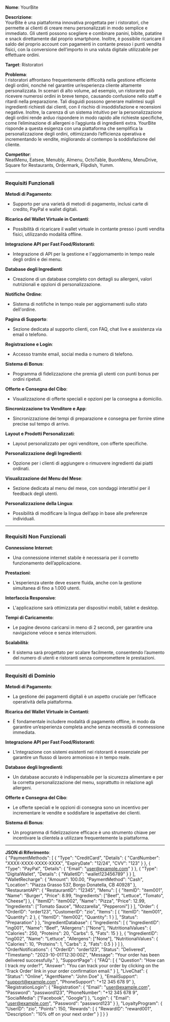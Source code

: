 **Nome**: YourBite

**Descrizione**:  
YourBite è una piattaforma innovativa progettata per i ristoratori, che permette ai clienti di creare menu personalizzati in modo semplice e immediato. Gli utenti possono scegliere e combinare panini, bibite, patatine e snack direttamente dal proprio smartphone. Inoltre, è possibile ricaricare il saldo del proprio account con pagamenti in contante presso i punti vendita fisici, con la conversione dell’importo in una valuta digitale utilizzabile per effettuare ordini.

**Target**: Ristoratori

**Problema**:  
I ristoratori affrontano frequentemente difficoltà nella gestione efficiente degli ordini, nonché nel garantire un’esperienza cliente altamente personalizzata. In scenari di alto volume, ad esempio, un ristorante può ricevere numerosi ordini in breve tempo, causando confusione nello staff e ritardi nella preparazione. Tali disguidi possono generare malintesi sugli ingredienti richiesti dai clienti, con il rischio di insoddisfazione e recensioni negative. Inoltre, la carenza di un sistema intuitivo per la personalizzazione degli ordini rende arduo rispondere in modo rapido alle richieste specifiche, come l’eliminazione di allergeni o l’aggiunta di ingredienti extra. YourBite risponde a questa esigenza con una piattaforma che semplifica la personalizzazione degli ordini, ottimizzando l’efficienza operativa e incrementando le vendite, migliorando al contempo la soddisfazione del cliente.

**Competitor**:  
NeatMenu, Eatsee, Menubly, Almenu, OctoTable, BuonMenu, MenuDrive, Square for Restaurants, Ordermark, Flipdish, Yumm.

---

### **Requisiti Funzionali**

**Metodi di Pagamento**:  
- Supporto per una varietà di metodi di pagamento, inclusi carte di credito, PayPal e wallet digitali.

**Ricarica del Wallet Virtuale in Contanti**:  
- Possibilità di ricaricare il wallet virtuale in contante presso i punti vendita fisici, utilizzando modalità offline.

**Integrazione API per Fast Food/Ristoranti**:  
- Integrazione di API per la gestione e l'aggiornamento in tempo reale degli ordini e dei menu.

**Database degli Ingredienti**:  
- Creazione di un database completo con dettagli su allergeni, valori nutrizionali e opzioni di personalizzazione.

**Notifiche Ordine**:  
- Sistema di notifiche in tempo reale per aggiornamenti sullo stato dell'ordine.

**Pagina di Supporto**:  
- Sezione dedicata al supporto clienti, con FAQ, chat live e assistenza via email o telefono.

**Registrazione e Login**:  
- Accesso tramite email, social media o numero di telefono.

**Sistema di Bonus**:  
- Programma di fidelizzazione che premia gli utenti con punti bonus per ordini ripetuti.

**Offerte e Consegna del Cibo**:  
- Visualizzazione di offerte speciali e opzioni per la consegna a domicilio.

**Sincronizzazione tra Venditore e App**:  
- Sincronizzazione dei tempi di preparazione e consegna per fornire stime precise sul tempo di arrivo.

**Layout e Prodotti Personalizzati**:  
- Layout personalizzato per ogni venditore, con offerte specifiche.

**Personalizzazione degli Ingredienti**:  
- Opzione per i clienti di aggiungere o rimuovere ingredienti dai piatti ordinati.

**Visualizzazione del Menu del Mese**:  
- Sezione dedicata al menu del mese, con sondaggi interattivi per il feedback degli utenti.

**Personalizzazione della Lingua**:  
- Possibilità di modificare la lingua dell’app in base alle preferenze individuali.

---

### **Requisiti Non Funzionali**

**Connessione Internet**:  
- Una connessione internet stabile è necessaria per il corretto funzionamento dell’applicazione.

**Prestazioni**:  
- L’esperienza utente deve essere fluida, anche con la gestione simultanea di fino a 1.000 utenti.

**Interfaccia Responsive**:  
- L'applicazione sarà ottimizzata per dispositivi mobili, tablet e desktop.

**Tempi di Caricamento**:  
- Le pagine devono caricarsi in meno di 2 secondi, per garantire una navigazione veloce e senza interruzioni.

**Scalabilità**:  
- Il sistema sarà progettato per scalare facilmente, consentendo l’aumento del numero di utenti e ristoranti senza compromettere le prestazioni.

---

### **Requisiti di Dominio**

**Metodi di Pagamento**:  
- La gestione dei pagamenti digitali è un aspetto cruciale per l’efficace operatività della piattaforma.

**Ricarica del Wallet Virtuale in Contanti**:  
- È fondamentale includere modalità di pagamento offline, in modo da garantire un’esperienza completa anche senza necessità di connessione immediata.

**Integrazione API per Fast Food/Ristoranti**:  
- L’integrazione con sistemi esistenti nei ristoranti è essenziale per garantire un flusso di lavoro armonioso e in tempo reale.

**Database degli Ingredienti**:  
- Un database accurato è indispensabile per la sicurezza alimentare e per la corretta personalizzazione del menu, soprattutto in relazione agli allergeni.

**Offerte e Consegna del Cibo**:  
- Le offerte speciali e le opzioni di consegna sono un incentivo per incrementare le vendite e soddisfare le aspettative dei clienti.

**Sistema di Bonus**:  
- Un programma di fidelizzazione efficace è uno strumento chiave per incentivare la clientela a utilizzare frequentemente la piattaforma.

---

**JSON di Riferimento**:  
{
  "PaymentMethods": [
    {
      "Type": "CreditCard",
      "Details": {
        "CardNumber": "XXXX-XXXX-XXXX-XXXX",
        "ExpiryDate": "12/24",
        "CVV": "123"
      }
    },
    {
      "Type": "PayPal",
      "Details": {
        "Email": "user@example.com"
      }
    },
    {
      "Type": "DigitalWallet",
      "Details": {
        "WalletID": "wallet123456789"
      }
    }
  ],
  "WalletRecharge": {
    "Amount": 100.00,
    "PaymentMethod": "Cash",
    "Location": "Piazza Grasso 537, Borgo Donatella, CB 40928"
  },
  "RestaurantAPI": {
    "RestaurantID": "12345",
    "Menu": [
      {
        "ItemID": "item001",
        "Name": "Burger",
        "Price": 8.99,
        "Ingredients": ["Beef", "Lettuce", "Tomato", "Cheese"]
      },
      {
        "ItemID": "item002",
        "Name": "Pizza",
        "Price": 12.99,
        "Ingredients": ["Tomato Sauce", "Mozzarella", "Pepperoni"]
      }
    ],
    "Order": {
      "OrderID": "order123",
      "CustomerID": "zio",
      "Items": [
        {
          "ItemID": "item001",
          "Quantity": 2
        },
        {
          "ItemID": "item002",
          "Quantity": 1
        }
      ],
      "Status": "Preparation"
    }
  },
  "IngredientDatabase": {
    "Ingredients": [
      {
        "IngredientID": "ing001",
        "Name": "Beef",
        "Allergens": ["None"],
        "NutritionalValues": {
          "Calories": 250,
          "Proteins": 20,
          "Carbs": 5,
          "Fats": 15
        }
      },
      {
        "IngredientID": "ing002",
        "Name": "Lettuce",
        "Allergens": ["None"],
        "NutritionalValues": {
          "Calories": 10,
          "Proteins": 1,
          "Carbs": 2,
          "Fats": 0.5
        }
      }
    ]
  },
  "OrderNotifications": {
    "OrderID": "order123",
    "Status": "Delivered",
    "Timestamp": "2023-10-01T12:30:00Z",
    "Message": "Your order has been delivered successfully."
  },
  "SupportPage": {
    "FAQ": [
      {
        "Question": "How can I track my order?",
        "Answer": "You can track your order by clicking on the 'Track Order' link in your order confirmation email."
      }
    ],
    "LiveChat": {
      "Status": "Online",
      "AgentName": "John Doe"
    },
    "EmailSupport": "support@example.com",
    "PhoneSupport": "+12 345 678 9"
  },
  "RegistrationLogin": {
    "Registration": {
      "Email": "user@example.com",
      "Password": "password123",
      "PhoneNumber": "+12 345 678 9",
      "SocialMedia": ["Facebook", "Google"]
    },
    "Login": {
      "Email": "user@example.com",
      "Password": "password123"
    }
  },
  "LoyaltyProgram": {
    "UserID": "zio",
    "Points": 150,
    "Rewards": [
      {
        "RewardID": "reward001",
        "Description": "10% off on your next order"
      }
    ]
  }
}


